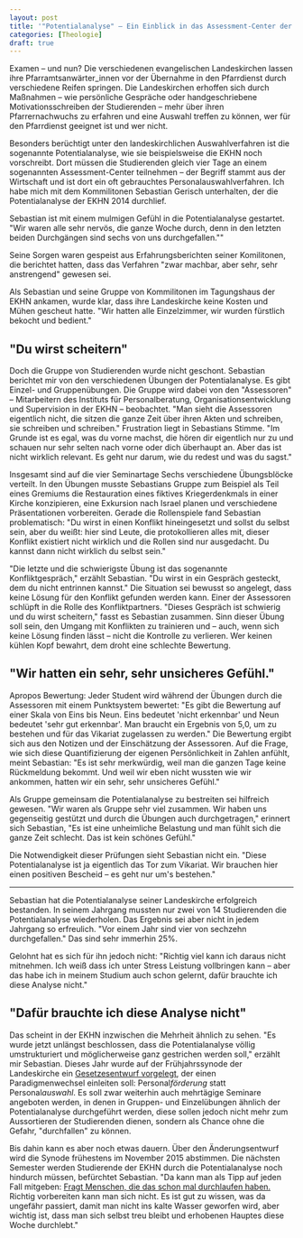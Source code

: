 ```yaml
---
layout: post
title: '"Potentialanalyse" – Ein Einblick in das Assessment-Center der EKHN'
categories: [Theologie]
draft: true
---
```


Examen – und nun? Die verschiedenen evangelischen Landeskirchen lassen ihre Pfarramtsanwärter_innen vor der Übernahme in den Pfarrdienst durch verschiedene Reifen springen. Die Landeskirchen erhoffen sich durch Maßnahmen – wie persönliche Gespräche oder handgeschriebene Motivationsschreiben der Studierenden – mehr über ihren Pfarrernachwuchs zu erfahren und eine Auswahl treffen zu können, wer für den Pfarrdienst geeignet ist und wer nicht.

Besonders berüchtigt unter den landeskirchlichen Auswahlverfahren ist die sogenannte Potentialanalyse, wie sie beispielsweise die EKHN noch vorschreibt. Dort müssen die Studierenden gleich vier Tage an einem sogenannten Assessment-Center teilnehmen – der Begriff stammt aus der Wirtschaft und ist dort ein oft gebrauchtes Personalauswahlverfahren. Ich habe mich mit dem Kommilitonen Sebastian Gerisch unterhalten, der die Potentialanalyse der EKHN 2014 durchlief.

Sebastian ist mit einem mulmigen Gefühl in die Potentialanalyse gestartet. "Wir waren alle sehr nervös, die ganze Woche durch, denn in den letzten beiden Durchgängen sind sechs von uns durchgefallen.""

Seine Sorgen waren gespeist aus Erfahrungsberichten seiner Komilitonen, die berichtet hatten, dass das Verfahren "zwar machbar, aber sehr, sehr anstrengend" gewesen sei. 

Als Sebastian und seine Gruppe von Kommilitonen im Tagungshaus der EKHN ankamen, wurde klar, dass ihre Landeskirche keine Kosten und Mühen gescheut hatte. "Wir hatten alle Einzelzimmer, wir wurden fürstlich bekocht und bedient."

## "Du wirst scheitern"

Doch die Gruppe von Studierenden wurde nicht geschont. Sebastian berichtet mir von den verschiedenen Übungen der Potentialanalyse. Es gibt Einzel- und Gruppenübungen. Die Gruppe wird dabei von den "Assessoren" – Mitarbeitern des Instituts für Personalberatung, Organisationsentwicklung und Supervision in der EKHN  – beobachtet. "Man sieht die Assessoren eigentlich nicht, die sitzen die ganze Zeit über ihren Akten und schreiben, sie schreiben und schreiben." Frustration liegt in Sebastians Stimme. "Im Grunde ist es egal, was du vorne machst, die hören dir eigentlich nur zu und schauen nur sehr selten nach vorne oder dich überhaupt an. Aber das ist nicht wirklich relevant. Es geht nur darum, wie du redest und was du sagst."

Insgesamt sind auf die vier Seminartage Sechs verschiedene Übungsblöcke verteilt. In den Übungen musste Sebastians Gruppe zum Beispiel als Teil eines Gremiums die Restauration eines fiktives Kriegerdenkmals in einer Kirche konzipieren, eine Exkursion nach Israel planen und verschiedene Präsentationen vorbereiten. Gerade die Rollenspiele fand Sebastian problematisch: "Du wirst in einen Konflikt hineingesetzt und sollst du selbst sein, aber du weißt: hier sind Leute, die protokollieren alles mit, dieser Konflikt existiert nicht wirklich und die Rollen sind nur ausgedacht. Du kannst dann nicht wirklich du selbst sein."

"Die letzte und die schwierigste Übung ist das sogenannte Konfliktgespräch," erzählt Sebastian. "Du wirst in ein Gespräch gesteckt, dem du nicht entrinnen kannst." Die Situation sei bewusst so angelegt, dass keine Lösung für den Konflikt gefunden werden kann. Einer der Assessoren schlüpft in die Rolle des Konfliktpartners. "Dieses Gespräch ist schwierig und du wirst scheitern," fasst es Sebastian zusammen. Sinn dieser Übung soll sein, den Umgang mit Konflikten zu trainieren und – auch, wenn sich keine Lösung finden lässt – nicht die Kontrolle zu verlieren. Wer keinen kühlen Kopf bewahrt, dem droht eine schlechte Bewertung.

## "Wir hatten ein sehr, sehr unsicheres Gefühl."

Apropos Bewertung: Jeder Student wird während der Übungen durch die Assessoren mit einem Punktsystem bewertet: "Es gibt die Bewertung auf einer Skala von Eins bis Neun. Eins bedeutet 'nicht erkennbar' und Neun bedeutet 'sehr gut erkennbar'. Man braucht ein Ergebnis von 5,0, um zu bestehen und für das Vikariat zugelassen zu werden." Die Bewertung ergibt sich aus den Notizen und der Einschätzung der Assessoren. Auf die Frage, wie sich diese Quantifizierung der eigenen Persönlichkeit in Zahlen anfühlt, meint Sebastian: "Es ist sehr merkwürdig, weil man die ganzen Tage keine Rückmeldung bekommt.  Und weil wir eben nicht wussten wie wir ankommen, hatten wir ein sehr, sehr unsicheres Gefühl."

Als Gruppe gemeinsam die Potentialanalyse zu bestreiten sei hilfreich gewesen. "Wir waren als Gruppe sehr viel zusammen. Wir haben uns gegenseitig gestützt und durch die Übungen auch durchgetragen," erinnert sich Sebastian, "Es ist eine unheimliche Belastung und man fühlt sich die ganze Zeit schlecht. Das ist kein schönes Gefühl."

Die Notwendigkeit dieser Prüfungen sieht Sebastian nicht ein. "Diese Potentialanalyse ist ja eigentlich das Tor zum Vikariat. Wir brauchen hier einen positiven Bescheid – es geht nur um's bestehen."

-----

Sebastian hat die Potentialanalyse seiner Landeskirche erfolgreich bestanden. In seinem Jahrgang mussten nur zwei von 14 Studierenden die Potentialanalyse wiederholen. Das Ergebnis sei aber nicht in jedem Jahrgang so erfreulich. "Vor einem Jahr sind vier von sechzehn durchgefallen." Das sind sehr immerhin 25%. 

Gelohnt hat es sich für ihn jedoch nicht: "Richtig viel kann ich daraus nicht mitnehmen. Ich weiß dass ich unter Stress Leistung vollbringen kann – aber das habe ich in meinem Studium auch schon gelernt, dafür brauchte ich diese Analyse nicht."

## "Dafür brauchte ich diese Analyse nicht"

Das scheint in der EKHN inzwischen die Mehrheit ähnlich zu sehen. "Es wurde jetzt unlängst beschlossen, dass die Potentialanalyse völlig umstrukturiert und möglicherweise ganz gestrichen werden soll," erzählt mir Sebastian. Dieses Jahr wurde auf der Frühjahrssynode der Landeskirche ein [Gesetzesentwurf vorgelegt](http://www.kirchenrecht-ekhn.de/static/31127.pdf), der einen Paradigmenwechsel einleiten soll: Personal*förderung* statt Personal*auswahl*. Es soll zwar weiterhin auch mehrtägige Seminare angeboten werden, in denen in Gruppen- und Einzelübungen ähnlich der Potentialanalyse durchgeführt werden, diese sollen jedoch nicht mehr zum Aussortieren der Studierenden dienen, sondern als Chance ohne die Gefahr, "durchfallen" zu können.

Bis dahin kann es aber noch etwas dauern. Über den Änderungsentwurf wird die Synode frühestens im November 2015 abstimmen. Die nächsten Semester werden Studierende der EKHN durch die Potentialanalyse noch hindurch müssen, befürchtet Sebastian. "Da kann man als Tipp auf jeden Fall mitgeben: [Fragt Menschen, die das schon mal durchlaufen haben.](http://www.ekhn-studierende.de/potentialanalyse.html) Richtig vorbereiten kann man sich nicht. Es ist gut zu wissen, was da ungefähr passiert, damit man nicht ins kalte Wasser geworfen wird, aber wichtig ist, dass man sich selbst treu bleibt und erhobenen Hauptes diese Woche durchlebt."